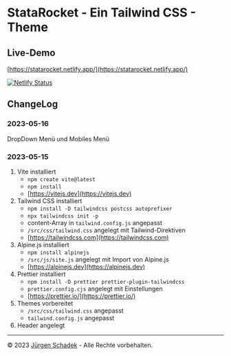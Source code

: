 # StataRocket - Ein Tailwind CSS - Theme

## Live-Demo

[https://statarocket.netlify.app/](https://statarocket.netlify.app/)

[![Netlify Status](https://api.netlify.com/api/v1/badges/7654973c-eceb-44d9-b692-8dee1ad421ed/deploy-status)](https://app.netlify.com/sites/statarocket/deploys)

## ChangeLog

### 2023-05-16

DropDown Menü und Mobiles Menü

### 2023-05-15

1. Vite installiert
   - `npm create vite@latest`
   - `npm install`
   - [https://vitejs.dev](https://vitejs.dev)
2. Tailwind CSS installiert
   - `npm install -D tailwindcss postcss autoprefixer`
   - `npx tailwindcss init -p`
   - content-Array in `tailwind.config.js` angepasst
   - `/src/css/tailwind.css` angelegt mit Tailwind-Direktiven
   - [https://tailwindcss.com](https://tailwindcss.com)
3. Alpine.js installiert
   - `npm install alpinejs`
   - `/src/js/site.js` angelegt mit Import von Alpine.js
   - [https://alpinejs.dev](https://alpinejs.dev)
4. Prettier installiert
   - `npm install -D prettier prettier-plugin-tailwindcss`
   - `prettier.config.cjs` angelegt mit Einstellungen
   - [https://prettier.io/](https://prettier.io/)
5. Themes vorbereitet
   - `/src/css/tailwind.css` angepasst
   - `tailwind.config.js` angepasst
6. Header angelegt

---

© 2023 [Jürgen Schadek](https://juergen-schadek.de) - Alle Rechte vorbehalten.
